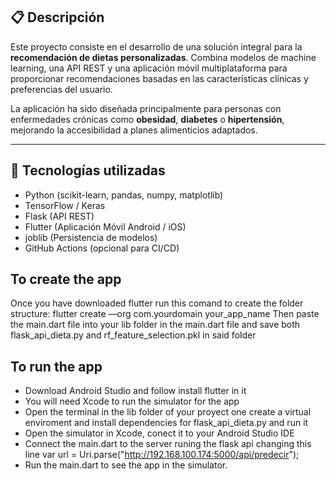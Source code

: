 ## 📋 Descripción

Este proyecto consiste en el desarrollo de una solución integral para la **recomendación de dietas personalizadas**. Combina modelos de machine learning, una API REST y una aplicación móvil multiplataforma para proporcionar recomendaciones basadas en las características clínicas y preferencias del usuario.

La aplicación ha sido diseñada principalmente para personas con enfermedades crónicas como **obesidad**, **diabetes** o **hipertensión**, mejorando la accesibilidad a planes alimenticios adaptados.

---

## 🚀 Tecnologías utilizadas

- Python (scikit-learn, pandas, numpy, matplotlib)
- TensorFlow / Keras
- Flask (API REST)
- Flutter (Aplicación Móvil Android / iOS)
- joblib (Persistencia de modelos)
- GitHub Actions (opcional para CI/CD)


## To create the app

Once you have downloaded flutter run this comand to create the folder structure: flutter create —org com.yourdomain your_app_name
Then paste the main.dart file into your lib folder in the main.dart file and save both flask_api_dieta.py and rf_feature_selection.pkl in said folder

## To run the app
- Download Android Studio and follow install flutter in it
- You will need Xcode to run the simulator for the app
- Open the terminal in the lib folder of your proyect one create a virtual enviroment and install dependencies for flask_api_dieta.py and run it 
- Open the simulator in Xcode,  conect it to your Android Studio IDE
- Connect the main.dart to the server runing the flask api changing this line var url = Uri.parse("http://192.168.100.174:5000/api/predecir");
- Run the main.dart to see the app in the simulator.


